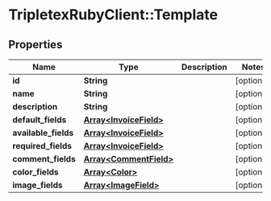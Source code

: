 # TripletexRubyClient::Template

## Properties
Name | Type | Description | Notes
------------ | ------------- | ------------- | -------------
**id** | **String** |  | [optional] 
**name** | **String** |  | [optional] 
**description** | **String** |  | [optional] 
**default_fields** | [**Array&lt;InvoiceField&gt;**](InvoiceField.md) |  | [optional] 
**available_fields** | [**Array&lt;InvoiceField&gt;**](InvoiceField.md) |  | [optional] 
**required_fields** | [**Array&lt;InvoiceField&gt;**](InvoiceField.md) |  | [optional] 
**comment_fields** | [**Array&lt;CommentField&gt;**](CommentField.md) |  | [optional] 
**color_fields** | [**Array&lt;Color&gt;**](Color.md) |  | [optional] 
**image_fields** | [**Array&lt;ImageField&gt;**](ImageField.md) |  | [optional] 


